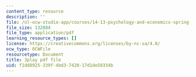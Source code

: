 ```yaml
---
content_type: resource
description: ''
file: /ol-ocw-studio-app/courses/14-13-psychology-and-economics-spring-2020/f1dd8925339f4bd3742017d1de50334b_SC8K6gNAIL4.pdf
file_size: 132084
file_type: application/pdf
learning_resource_types: []
license: https://creativecommons.org/licenses/by-nc-sa/4.0/
ocw_type: OCWFile
resourcetype: Document
title: 3play pdf file
uid: f1dd8925-339f-4bd3-7420-17d1de50334b
---
```

